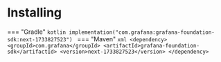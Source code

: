 # Installing

=== "Gradle"
    ```kotlin
    implementation("com.grafana:grafana-foundation-sdk:next-1733827523")
    ```
=== "Maven"
    ```xml
    <dependency>
        <groupId>com.grafana</groupId>
        <artifactId>grafana-foundation-sdk</artifactId>
        <version>next-1733827523</version>
    </dependency>
    ```
